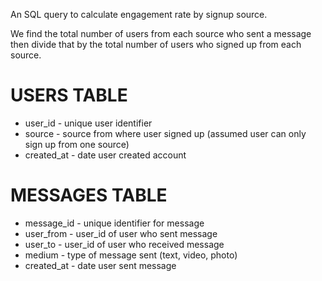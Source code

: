 An SQL query to calculate engagement rate by signup source.

We find the total number of users from each source who sent a message then divide that by the total number of users who signed up from each source.

# USERS TABLE
* user_id - unique user identifier
* source - source from where user signed up (assumed user can only sign up from one source)
* created_at - date user created account

# MESSAGES TABLE
* message_id - unique identifier for message
* user_from - user_id of user who sent message
* user_to - user_id of user who received message
* medium - type of message sent (text, video, photo)
* created_at - date user sent message
